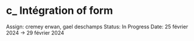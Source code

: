 # c_ Intégration  of form

Assign: cremey erwan, gael deschamps
Status: In Progress
Date: 25 février 2024 → 29 février 2024